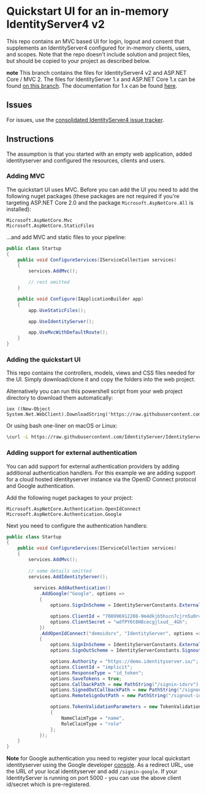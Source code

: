 # Quickstart UI for an in-memory IdentityServer4 v2

This repo contains an MVC based UI for login, logout and consent that supplements an IdentityServer4 configured for in-memory clients, users, and scopes. 
Note that the repo doesn't include solution and project files, but should be copied to your project as described below.

**note** This branch contains the files for IdentityServer4 v2 and ASP.NET Core / MVC 2. The files for IdentityServer 1.x and ASP.NET Core 1.x can be found [on this branch](https://github.com/IdentityServer/IdentityServer4.Quickstart.UI/tree/aspnetcore1). The documentation for 1.x can be found [here](http://docs.identityserver.io/en/aspnetcore1/).

## Issues

For issues, use the [consolidated IdentityServer4 issue tracker](https://github.com/IdentityServer/IdentityServer4/issues).

## Instructions

The assumption is that you started with an empty web application, added identityserver and configured the resources, clients and users. 

### Adding MVC
The quickstart UI uses MVC. Before you can add the UI you need to add the following nuget packages (these packages are not required if you're targeting ASP.NET Core 2.0 and the package `Microsoft.AspNetCore.All` is installed):

```
Microsoft.AspNetCore.Mvc
Microsoft.AspNetCore.StaticFiles
```

...and add MVC and static files to your pipeline:

```csharp
public class Startup
{
    public void ConfigureServices(IServiceCollection services)
    {
        services.AddMvc();

        // rest omitted
    }

    public void Configure(IApplicationBuilder app)
    {
        app.UseStaticFiles();

        app.UseIdentityServer();

        app.UseMvcWithDefaultRoute();
    }
}
```

### Adding the quickstart UI

This repo contains the controllers, models, views and CSS files needed for the UI. Simply download/clone it and copy the folders into the web project.

Alternatively you can run this powershell script from your web project directory to download them automatically:

```
iex ((New-Object System.Net.WebClient).DownloadString('https://raw.githubusercontent.com/IdentityServer/IdentityServer4.Quickstart.UI/release/get.ps1'))
``` 

Or using bash one-liner on macOS or Linux:

```bash
\curl -L https://raw.githubusercontent.com/IdentityServer/IdentityServer4.Quickstart.UI/release/get.sh | bash
```

### Adding support for external authentication

You can add support for external authentication providers by adding additional authentication handlers.
For this example we are adding support for a cloud hosted identityserver instance via the OpenID Connect protocol and Google authentication.

Add the following nuget packages to your project:

```
Microsoft.AspNetCore.Authentication.OpenIdConnect
Microsoft.AspNetCore.Authentication.Google
```

Next you need to configure the authentication handlers:

```csharp
public class Startup
{
    public void ConfigureServices(IServiceCollection services)
    {
        services.AddMvc();
        
        // some details omitted
        services.AddIdentityServer();
        
          services.AddAuthentication()
            .AddGoogle("Google", options =>
            {
                options.SignInScheme = IdentityServerConstants.ExternalCookieAuthenticationScheme;

                options.ClientId = "708996912208-9m4dkjb5hscn7cjrn5u0r4tbgkbj1fko.apps.googleusercontent.com";
                options.ClientSecret = "wdfPY6t8H8cecgjlxud__4Gh";
            })
            .AddOpenIdConnect("demoidsrv", "IdentityServer", options =>
            {
                options.SignInScheme = IdentityServerConstants.ExternalCookieAuthenticationScheme;
                options.SignOutScheme = IdentityServerConstants.SignoutScheme;

                options.Authority = "https://demo.identityserver.io/";
                options.ClientId = "implicit";
                options.ResponseType = "id_token";
                options.SaveTokens = true;
                options.CallbackPath = new PathString("/signin-idsrv");
                options.SignedOutCallbackPath = new PathString("/signout-callback-idsrv");
                options.RemoteSignOutPath = new PathString("/signout-idsrv");

                options.TokenValidationParameters = new TokenValidationParameters
                {
                    NameClaimType = "name",
                    RoleClaimType = "role"
                };
            });
    }
}
```

**Note** for Google authentication you need to register your local quickstart identityserver using the Google developer [console](https://console.developers.google.com). As a redirect URL, use the URL of your local identityserver and add `/signin-google`.
If your IdentityServer is running on port 5000 - you can use the above client id/secret which is pre-registered.
